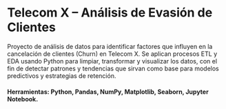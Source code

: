 # Telecom X – Análisis de Evasión de Clientes
Proyecto de análisis de datos para identificar factores que influyen en la cancelación de clientes (Churn) en Telecom X.
Se aplican procesos ETL y EDA usando Python para limpiar, transformar y visualizar los datos, con el fin de detectar patrones y tendencias que sirvan como base para modelos predictivos y estrategias de retención.

#### Herramientas: Python, Pandas, NumPy, Matplotlib, Seaborn, Jupyter Notebook.
